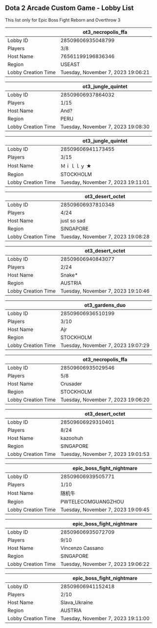 ## Dota 2 Arcade Custom Game - Lobby List

This list only for Epic Boss Fight Reborn and Overthrow 3

|  | ot3_necropolis_ffa |
| ------ | ------ |
| Lobby ID | 28509606935048799 |
| Players | 3/8 |
| Host Name | 76561199196836346 |
| Region | USEAST |
| Lobby Creation Time | Tuesday, November 7, 2023 19:06:21 |


|  | ot3_jungle_quintet |
| ------ | ------ |
| Lobby ID | 28509606937864032 |
| Players | 1/15 |
| Host Name | And? |
| Region | PERU |
| Lobby Creation Time | Tuesday, November 7, 2023 19:08:30 |


|  | ot3_jungle_quintet |
| ------ | ------ |
| Lobby ID | 28509606941173455 |
| Players | 3/15 |
| Host Name | Ｍｉｌｌｙ ★ |
| Region | STOCKHOLM |
| Lobby Creation Time | Tuesday, November 7, 2023 19:11:01 |


|  | ot3_desert_octet |
| ------ | ------ |
| Lobby ID | 28509606937810348 |
| Players | 4/24 |
| Host Name | just so sad |
| Region | SINGAPORE |
| Lobby Creation Time | Tuesday, November 7, 2023 19:08:28 |


|  | ot3_desert_octet |
| ------ | ------ |
| Lobby ID | 28509606940843077 |
| Players | 2/24 |
| Host Name | Snake* |
| Region | AUSTRIA |
| Lobby Creation Time | Tuesday, November 7, 2023 19:10:46 |


|  | ot3_gardens_duo |
| ------ | ------ |
| Lobby ID | 28509606936510199 |
| Players | 3/10 |
| Host Name | Ajr |
| Region | STOCKHOLM |
| Lobby Creation Time | Tuesday, November 7, 2023 19:07:29 |


|  | ot3_necropolis_ffa |
| ------ | ------ |
| Lobby ID | 28509606935029546 |
| Players | 5/8 |
| Host Name | Crusader |
| Region | STOCKHOLM |
| Lobby Creation Time | Tuesday, November 7, 2023 19:06:20 |


|  | ot3_desert_octet |
| ------ | ------ |
| Lobby ID | 28509606929310401 |
| Players | 8/24 |
| Host Name | kazoohuh |
| Region | SINGAPORE |
| Lobby Creation Time | Tuesday, November 7, 2023 19:01:53 |


|  | epic_boss_fight_nightmare |
| ------ | ------ |
| Lobby ID | 28509606939505771 |
| Players | 1/10 |
| Host Name | 随机牛 |
| Region | PWTELECOMGUANGZHOU |
| Lobby Creation Time | Tuesday, November 7, 2023 19:09:45 |


|  | epic_boss_fight_nightmare |
| ------ | ------ |
| Lobby ID | 28509606935072709 |
| Players | 9/10 |
| Host Name | Vincenzo Cassano |
| Region | SINGAPORE |
| Lobby Creation Time | Tuesday, November 7, 2023 19:06:22 |


|  | epic_boss_fight_nightmare |
| ------ | ------ |
| Lobby ID | 28509606941152418 |
| Players | 2/10 |
| Host Name | Slava_Ukraine |
| Region | AUSTRIA |
| Lobby Creation Time | Tuesday, November 7, 2023 19:11:00 |


